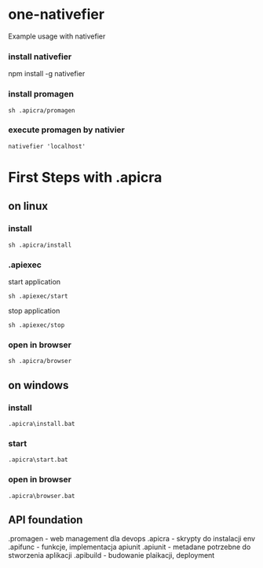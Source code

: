 # one-nativefier
Example usage with nativefier


### install nativefier

npm install -g nativefier


### install promagen
    sh .apicra/promagen

### execute promagen by nativier

    nativefier 'localhost'


# First Steps with .apicra

## on linux

### install
    sh .apicra/install


### .apiexec
start application 

    sh .apiexec/start

stop application

    sh .apiexec/stop

### open in browser
    sh .apicra/browser

## on windows

### install
    .apicra\install.bat

### start
    .apicra\start.bat


### open in browser
    .apicra\browser.bat


## API foundation

.promagen - web management dla devops
.apicra - skrypty do instalacji env
.apifunc - funkcje, implementacja apiunit
.apiunit - metadane potrzebne do stworzenia aplikacji
.apibuild - budowanie plaikacji, deployment
